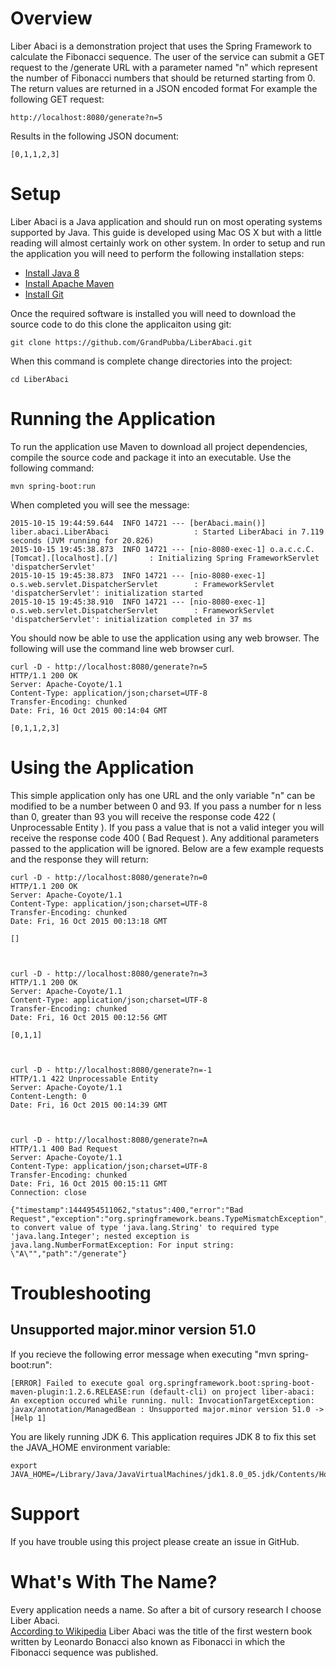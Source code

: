 Overview
========

Liber Abaci is a demonstration project that uses the Spring Framework to calculate the Fibonacci sequence.  The user of
the service can submit a GET request to the /generate URL with a parameter named "n" which represent the number of
Fibonacci numbers that should be returned starting from 0.  The return values are returned in a JSON encoded format
For example the following GET request:

    http://localhost:8080/generate?n=5

Results in the following JSON document:

    [0,1,1,2,3]

Setup
=====

Liber Abaci is a Java application and should run on most operating systems supported by Java.  This guide is developed
using Mac OS X but with a little reading will almost certainly work on other system.  In order to setup and
run the application you will need to perform the following installation steps:

* [Install Java 8](http://docs.oracle.com/javase/8/docs/technotes/guides/install/install_overview.html)
* [Install Apache Maven](https://maven.apache.org/install.html)
* [Install Git](https://git-scm.com/book/en/v2/Getting-Started-Installing-Git)

Once the required software is installed you will need to download the source code to do this clone the applicaiton using
git:

    git clone https://github.com/GrandPubba/LiberAbaci.git
    
When this command is complete change directories into the project:

    cd LiberAbaci
    
Running the Application
=======================

To run the application use Maven to download all project dependencies, compile the source code and package it into
an executable.  Use the following command:

    mvn spring-boot:run
    
When completed you will see the message:

    2015-10-15 19:44:59.644  INFO 14721 --- [berAbaci.main()] liber.abaci.LiberAbaci                   : Started LiberAbaci in 7.119 seconds (JVM running for 20.826)
    2015-10-15 19:45:38.873  INFO 14721 --- [nio-8080-exec-1] o.a.c.c.C.[Tomcat].[localhost].[/]       : Initializing Spring FrameworkServlet 'dispatcherServlet'
    2015-10-15 19:45:38.873  INFO 14721 --- [nio-8080-exec-1] o.s.web.servlet.DispatcherServlet        : FrameworkServlet 'dispatcherServlet': initialization started
    2015-10-15 19:45:38.910  INFO 14721 --- [nio-8080-exec-1] o.s.web.servlet.DispatcherServlet        : FrameworkServlet 'dispatcherServlet': initialization completed in 37 ms
    
You should now be able to use the application using any web browser.  The following will use the command line web browser
curl.

    curl -D - http://localhost:8080/generate?n=5
    HTTP/1.1 200 OK
    Server: Apache-Coyote/1.1
    Content-Type: application/json;charset=UTF-8
    Transfer-Encoding: chunked
    Date: Fri, 16 Oct 2015 00:14:04 GMT
    
    [0,1,1,2,3]

Using the Application
=====================

This simple application only has one URL and the only variable "n" can be modified to be a number between 0 and 93.
If you pass a number for n less than 0, greater than 93 you will receive the response code 422 ( Unprocessable Entity ).
If you pass a value that is not a valid integer you will receive the response code 400 ( Bad Request ).  Any additional
parameters passed to the application will be ignored.  Below are a few example requests and the response they will 
return:


    curl -D - http://localhost:8080/generate?n=0
    HTTP/1.1 200 OK
    Server: Apache-Coyote/1.1
    Content-Type: application/json;charset=UTF-8
    Transfer-Encoding: chunked
    Date: Fri, 16 Oct 2015 00:13:18 GMT
    
    []

 

    curl -D - http://localhost:8080/generate?n=3
    HTTP/1.1 200 OK
    Server: Apache-Coyote/1.1
    Content-Type: application/json;charset=UTF-8
    Transfer-Encoding: chunked
    Date: Fri, 16 Oct 2015 00:12:56 GMT
    
    [0,1,1]

 

    curl -D - http://localhost:8080/generate?n=-1
    HTTP/1.1 422 Unprocessable Entity
    Server: Apache-Coyote/1.1
    Content-Length: 0
    Date: Fri, 16 Oct 2015 00:14:39 GMT

 

    curl -D - http://localhost:8080/generate?n=A
    HTTP/1.1 400 Bad Request
    Server: Apache-Coyote/1.1
    Content-Type: application/json;charset=UTF-8
    Transfer-Encoding: chunked
    Date: Fri, 16 Oct 2015 00:15:11 GMT
    Connection: close
    
    {"timestamp":1444954511062,"status":400,"error":"Bad Request","exception":"org.springframework.beans.TypeMismatchException","message":"Failed to convert value of type 'java.lang.String' to required type 'java.lang.Integer'; nested exception is java.lang.NumberFormatException: For input string: \"A\"","path":"/generate"}

Troubleshooting
===============

## Unsupported major.minor version 51.0 

If you recieve the following error message when executing "mvn spring-boot:run":

    [ERROR] Failed to execute goal org.springframework.boot:spring-boot-maven-plugin:1.2.6.RELEASE:run (default-cli) on project liber-abaci: An exception occured while running. null: InvocationTargetException: javax/annotation/ManagedBean : Unsupported major.minor version 51.0 -> [Help 1]
    
You are likely running JDK 6.  This application requires JDK 8 to fix this set the JAVA_HOME environment variable:

    export JAVA_HOME=/Library/Java/JavaVirtualMachines/jdk1.8.0_05.jdk/Contents/Home/
    
Support
=======

If you have trouble using this project please create an issue in GitHub.
    

What's With The Name?
=====================

Every application needs a name.  So after a bit of cursory research I choose Liber Abaci.  
[According to Wikipedia](https://en.wikipedia.org/wiki/Fibonacci#Fibonacci_sequence) Liber Abaci was the title of the 
first western book written by Leonardo Bonacci also known as Fibonacci in which the Fibonacci sequence was published.


